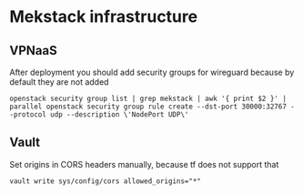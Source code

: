 # Mekstack infrastructure

## VPNaaS

After deployment you should add security groups for wireguard because by default they are not added

    openstack security group list | grep mekstack | awk '{ print $2 }' | parallel openstack security group rule create --dst-port 30000:32767 --protocol udp --description \'NodePort UDP\'

## Vault

Set origins in CORS headers manually, because tf does not support that

    vault write sys/config/cors allowed_origins="*"
